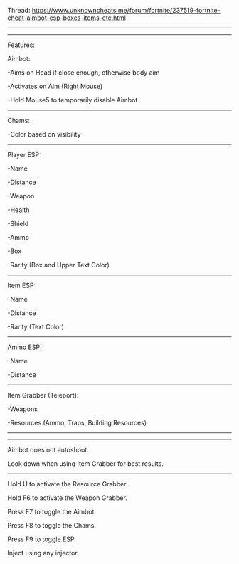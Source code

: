 Thread: https://www.unknowncheats.me/forum/fortnite/237519-fortnite-cheat-aimbot-esp-boxes-items-etc.html
***
***
Features:

Aimbot:

-Aims on Head if close enough, otherwise body aim

-Activates on Aim (Right Mouse)

-Hold Mouse5 to temporarily disable Aimbot
***

Chams:

-Color based on visibility
***
Player ESP:

-Name

-Distance

-Weapon

-Health

-Shield

-Ammo

-Box

-Rarity (Box and Upper Text Color)
***

Item ESP:

-Name

-Distance

-Rarity (Text Color)
***

Ammo ESP:

-Name

-Distance
***

Item Grabber (Teleport):

-Weapons

-Resources (Ammo, Traps, Building Resources)

***
***

Aimbot does not autoshoot.

Look down when using Item Grabber for best results.
***

Hold U to activate the Resource Grabber.

Hold F6 to activate the Weapon Grabber.

Press F7 to toggle the Aimbot.

Press F8 to toggle the Chams.

Press F9 to toggle ESP.

Inject using any injector.
